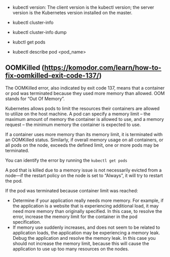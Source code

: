 - kubectl version:  The client version is the kubectl version; the server version is the Kubernetes version installed on the master.
- kubectl cluster-info
- kubectl cluster-info dump


- kubctl get pods
- kubectl describe pod <pod_name>


## OOMKilled (https://komodor.com/learn/how-to-fix-oomkilled-exit-code-137/)
The OOMKilled error, also indicated by exit code 137, means that a container or pod was terminated because they used more memory than allowed. OOM stands for “Out Of Memory”.

Kubernetes allows pods to limit the resources their containers are allowed to utilize on the host machine. A pod can specify a memory limit – the maximum amount of memory the container is allowed to use, and a memory request – the minimum memory the container is expected to use.

If a container uses more memory than its memory limit, it is terminated with an OOMKilled status. Similarly, if overall memory usage on all containers, or all pods on the node, exceeds the defined limit, one or more pods may be terminated.

You can identify the error by running the `kubectl get pods`

A pod that is killed due to a memory issue is not necessarily evicted from a node—if the restart policy on the node is set to “Always”, it will try to restart the pod.

If the pod was terminated because container limit was reached:

- Determine if your application really needs more memory. For example, if the application is a website that is experiencing additional load, it may need more memory than originally specified. In this case, to resolve the error, increase the memory limit for the container in the pod specification.
- If memory use suddenly increases, and does not seem to be related to application loads, the application may be experiencing a memory leak. Debug the application and resolve the memory leak. In this case you should not increase the memory limit, because this will cause the application to use up too many resources on the nodes.


